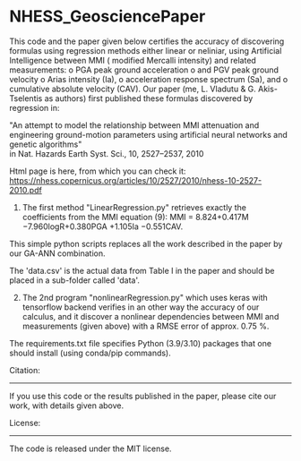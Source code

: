 # NHESS_GeosciencePaper
This code and the paper  given below certifies the accuracy of discovering formulas using regression methods either linear or neliniar, using Artificial Intelligence
between MMI ( modified Mercalli intensity) and related measurements:
  o PGA  peak ground acceleration
  o and PGV  peak ground velocity
  o Arias intensity (Ia),
  o acceleration response spectrum (Sa), and
  o cumulative absolute velocity (CAV).
 Our paper (me, L. Vladutu & G. Akis-Tselentis as authors) first published these formulas discovered by regression in:
 
"An attempt to model the relationship between MMI attenuation and engineering ground-motion parameters 
using artificial neural networks and genetic algorithms"  
in Nat. Hazards Earth Syst. Sci., 10, 2527–2537, 2010

Html page is here, from which you can check it:
https://nhess.copernicus.org/articles/10/2527/2010/nhess-10-2527-2010.pdf

1) The first method "LinearRegression.py" retrieves exactly the coefficients from the MMI equation (9):
MMI = 8.824+0.417M −7.960logR+0.380PGA +1.105Ia −0.551CAV.


This simple python scripts replaces all the work described in the paper by our GA-ANN combination.

The 'data.csv' is the actual data from Table I in the paper and should be placed in a sub-folder called 'data'.

2) The 2nd program  "nonlinearRegression.py" which uses keras with tensorflow backend verifies in an other way the accuracy
of our calculus, and it discover a nonlinear dependencies between MMI and measurements (given above) with a RMSE error of approx. 0.75 %.

The requirements.txt file specifies Python (3.9/3.10) packages that one should install (using conda/pip commands).

Citation:
________
If you use this code or the results published in the paper, please cite our work, with details given above.

License:
________
The code is released under the MIT license.


